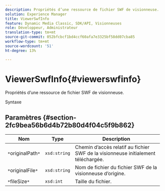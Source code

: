 ```yaml
---
description: Propriétés d’une ressource de fichier SWF de visionneuse.
solution: Experience Manager
title: ViewerSwfInfo
feature: Dynamic Media Classic, SDK/API, Visionneuses
role: Développeur, Administrateur
translation-type: tm+mt
source-git-commit: 052bfcbcf1bd4ccf60afa7e3325bf58dd07cba85
workflow-type: tm+mt
source-wordcount: '51'
ht-degree: 13%

---
```



# ViewerSwfInfo{#viewerswfinfo}

Propriétés d’une ressource de fichier SWF de visionneuse.

Syntaxe

## Paramètres {#section-2fc9bea56b6d4b72b80d4f04c5f9b862}

| Nom | Type | Description |
|---|---|---|
| `*`originalPath`*` | `xsd:string` | Chemin d’accès relatif au fichier SWF de la visionneuse initialement téléchargée. |
| `*`originalFile`*` | `xsd:string` | Nom de fichier du fichier SWF de la visionneuse d’origine. |
| `*`fileSize`*` | `xsd:int` | Taille du fichier. |


